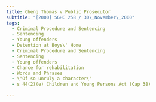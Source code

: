 ```yaml
---
title: Cheng Thomas v Public Prosecutor 
subtitle: "[2000] SGHC 258 / 30\_November\_2000"
tags:
  - Criminal Procedure and Sentencing
  - Sentencing
  - Young offenders
  - Detention at Boys\' Home
  - Criminal Procedure and Sentencing
  - Sentencing
  - Young offenders
  - Chance for rehabilitation
  - Words and Phrases
  - \"Of so unruly a character\"
  - s 44(2)(e) Children and Young Persons Act (Cap 38)

---
```


